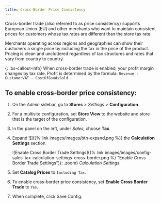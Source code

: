 ```yaml
---
title: Cross-Border Price Consistency
---
```


Cross-border trade (also referred to as price consistency) supports European Union (EU) and other merchants who want to maintain consistent prices for customers whose tax rates are different than the store tax rate.

Merchants operating across regions and geographies can show their customers a single price by including the tax in the price of the product. Pricing is clean and uncluttered regardless of tax structures and rates that vary from country to country.

{: .bs-callout-info}
When cross-border trade is enabled, your profit margin changes by tax rate. Profit is determined by the formula: 
`Revenue - CustomerVAT - CostOfGoodsSold`

## To enable cross-border price consistency:

1. On the _Admin_ sidebar, go to **Stores** > _Settings_ > **Configuration**.

1. For a multisite configuration, set **Store View** to the website and store that is the target of the configuration.

1. In the panel on the left, under _Sales_, choose **Tax**.

1. Expand ![]({% link images/images/btn-expand.png %}) the **Calculation Settings** section.

    ![Enable Cross Border Trade Settings]({% link images/images/config-sales-tax-calculation-settings-cross-border.png %} "Enable Cross Border Trade Settings"){: .zoom}
    _Calculation Settings_

1. Set **Catalog Prices** to `Including Tax`.

1. To enable cross-border price consistency, set **Enable Cross Border Trade** to `Yes`.

1. When complete, click <span class="btn">Save Config</span>.
